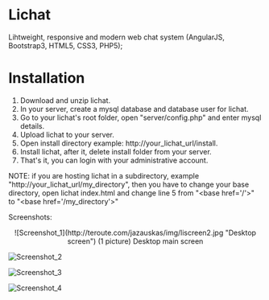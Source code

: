 # Lichat
Lihtweight, responsive and modern web chat system (AngularJS, Bootstrap3, HTML5, CSS3, PHP5);

# Installation
1. Download and unzip lichat.
2. In your server, create a mysql database and database user for lichat.
3. Go to your lichat's root folder, open "server/config.php" and enter mysql details.
4. Upload lichat to your server.
5. Open install directory example: http://your_lichat_url/install.
6. Install lichat, after it, delete install folder from your server.
7. That's it, you can login with your administrative account.

NOTE: if you are hosting lichat in a subdirectory, example "http://your_lichat_url/my_directory", then you have to change your base directory, open lichat index.html and change line 5 from "&#60;base href='/'&#62;" to "&#60;base href='/my_directory'&#62;"

Screenshots:

<p align="center">
![Screenshot_1](http://teroute.com/jazauskas/img/liscreen2.jpg "Desktop screen")
(1 picture) Desktop main screen

![Screenshot_2](http://teroute.com/jazauskas/img/liscreen5.jpg "Mobile Login")

![Screenshot_3](http://teroute.com/jazauskas/img/liscreen6.jpg "Mobile Screen")

![Screenshot_4](http://teroute.com/jazauskas/img/liscreen7.jpg "Mobile Users")
</p>


